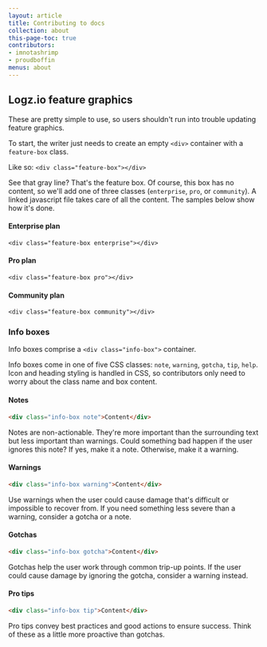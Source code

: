```yaml
---
layout: article
title: Contributing to docs
collection: about
this-page-toc: true
contributors:
- imnotashrimp
- proudboffin
menus: about
---
```


## Logz.io feature graphics
These are pretty simple to use, so users shouldn't run into trouble updating feature graphics.

To start, the writer just needs to create an empty `<div>` container with a `feature-box` class.

Like so: `<div class="feature-box"></div>`

<div class="feature-box"></div>


See that gray line? That's the feature box. Of course, this box has no content, so we'll add one of three classes (`enterprise`, `pro`, or `community`). A linked javascript file takes care of all the content. The samples below show how it's done.

#### Enterprise plan
`<div class="feature-box enterprise"></div>`
<div class="feature-box enterprise"></div>

#### Pro plan
`<div class="feature-box pro"></div>`
<div class="feature-box pro"></div>

#### Community plan
`<div class="feature-box community"></div>`
<div class="feature-box community"></div>

### Info boxes
Info boxes comprise a `<div class="info-box">` container.

Info boxes come in one of five CSS classes: `note`, `warning`, `gotcha`, `tip`, `help`. Icon and heading styling is handled in CSS, so contributors only need to worry about the class name and box content.


#### Notes
```html
<div class="info-box note">Content</div>
```
<p> </p>
<div class="info-box note">Notes are non-actionable. They're more important than the surrounding text but less important than warnings. Could something bad happen if the user ignores this note? If yes, make it a note. Otherwise, make it a warning.</div>

#### Warnings
```html
<div class="info-box warning">Content</div>
```
<p> </p>
<div class="info-box warning">Use warnings when the user could cause damage that's difficult or impossible to recover from. If you need something less severe than a warning, consider a gotcha or a note.</div>

#### Gotchas
````html
<div class="info-box gotcha">Content</div>
````
<p> </p>
<div class="info-box gotcha">Gotchas help the user work through common trip-up points. If the user could cause damage by ignoring the gotcha, consider a warning instead.</div>

#### Pro tips
````html
<div class="info-box tip">Content</div>
````
<p> </p>
<div class="info-box tip">Pro tips convey best practices and good actions to ensure success. Think of these as a little more proactive than gotchas.</div>
